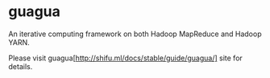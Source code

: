 guagua
======

An iterative computing framework on both Hadoop MapReduce and Hadoop YARN.

Please visit guagua[http://shifu.ml/docs/stable/guide/guagua/] site for details.

